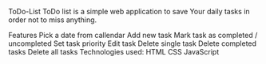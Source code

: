 ToDo-List
ToDo list is a simple web application to save Your daily tasks in order not to miss anything.

Features
Pick a date from callendar
Add new task
Mark task as completed / uncompleted
Set task priority
Edit task
Delete single task
Delete completed tasks
Delete all tasks
Technologies used:
HTML
CSS
JavaScript

